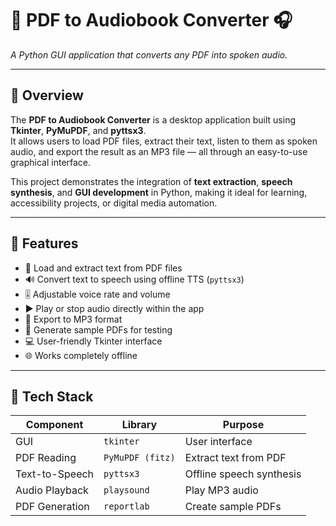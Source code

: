 # 📖 PDF to Audiobook Converter 🎧
*A Python GUI application that converts any PDF into spoken audio.*

---

## 🧩 Overview
The **PDF to Audiobook Converter** is a desktop application built using **Tkinter**, **PyMuPDF**, and **pyttsx3**.  
It allows users to load PDF files, extract their text, listen to them as spoken audio, and export the result as an MP3 file — all through an easy-to-use graphical interface.

This project demonstrates the integration of **text extraction**, **speech synthesis**, and **GUI development** in Python, making it ideal for learning, accessibility projects, or digital media automation.

---

## 🚀 Features
- 📂 Load and extract text from PDF files  
- 🔊 Convert text to speech using offline TTS (`pyttsx3`)  
- 🎚️ Adjustable voice rate and volume  
- ▶️ Play or stop audio directly within the app  
- 💾 Export to MP3 format  
- 📝 Generate sample PDFs for testing  
- 💻 User-friendly Tkinter interface  
- 🌐 Works completely offline  

---

## 🧰 Tech Stack

| Component | Library | Purpose |
|------------|----------|----------|
| GUI | `tkinter` | User interface |
| PDF Reading | `PyMuPDF (fitz)` | Extract text from PDF |
| Text-to-Speech | `pyttsx3` | Offline speech synthesis |
| Audio Playback | `playsound` | Play MP3 audio |
| PDF Generation | `reportlab` | Create sample PDFs |

